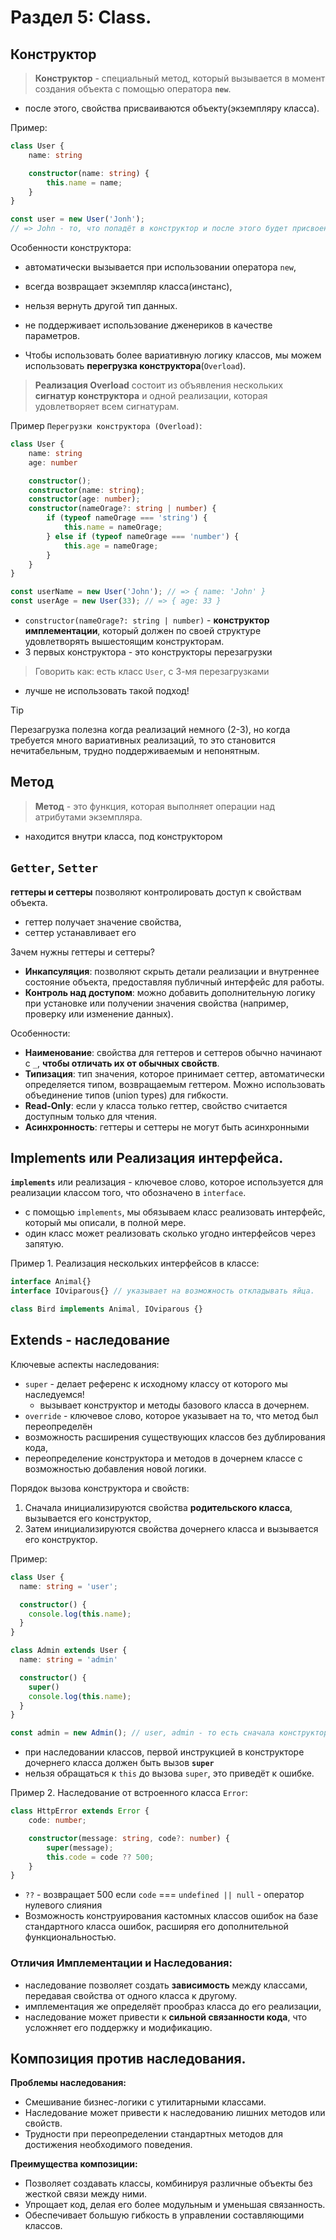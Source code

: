# Раздел 5: Class.

## Конструктор

> **Конструктор** - специальный метод, который вызывается в момент создания объекта с помощью оператора **`new`**.

- после этого, свойства присваиваются объекту(экземпляру класса).

Пример:
```ts
class User {
    name: string

    constructor(name: string) {
        this.name = name;
    }
}

const user = new User('Jonh'); 
// => John - то, что попадёт в конструктор и после этого будет присвоение свойства объекту.
```

Особенности конструктора:
- автоматически вызывается при использовании оператора `new`,
- всегда возвращает экземпляр класса(инстанс),
- нельзя вернуть другой тип данных.
- не поддерживает использование дженериков в качестве параметров.

- Чтобы использовать более вариативную логику классов, мы можем использовать **перегрузка конструктора**(`Overload`).

> **Реализация Overload** состоит из объявления нескольких **сигнатур конструктора** и одной реализации, которая удовлетворяет всем сигнатурам. 

Пример `Перегрузки конструктора (Overload)`:
```ts
class User {
    name: string
    age: number

    constructor();
    constructor(name: string);
    constructor(age: number);
    constructor(nameOrage?: string | number) {
        if (typeof nameOrage === 'string') {
            this.name = nameOrage;
        } else if (typeof nameOrage === 'number') {
            this.age = nameOrage;
        }
    }
}

const userName = new User('John'); // => { name: 'John' }
const userAge = new User(33); // => { age: 33 }
```

- `constructor(nameOrage?: string | number)` - **конструктор имплементации**, который должен по своей структуре удовлетворять вышестоящим конструкторам. 
- 3 первых конструктора - это конструкторы перезагрузки
> Говорить как: есть класс `User`, с 3-мя перезагрузками
- лучше не использовать такой подход!
>[!TIP]
>Перезагрузка полезна когда реализаций немного (2-3), но когда требуется много вариативных реализаций, то это становится нечитабельным, трудно поддерживаемым и непонятным.

## Метод
> **Метод** - это функция, которая выполняет операции над атрибутами экземпляра.

- находится внутри класса, под конструктором


## `Getter`, `Setter`
**геттеры и сеттеры** позволяют контролировать доступ к свойствам объекта.
- геттер получает значение свойства,
- сеттер устанавливает его

Зачем нужны геттеры и сеттеры?
- **Инкапсуляция**: позволяют скрыть детали реализации и внутреннее состояние объекта, предоставляя публичный интерфейс для работы.
- **Контроль над доступом**: можно добавить дополнительную логику при установке или получении значения свойства (например, проверку или изменение данных).

Особенности:
- **Наименование**: свойства для геттеров и сеттеров обычно начинают с `_`, **чтобы отличать их от обычных свойств**.
- **Типизация**: тип значения, которое принимает сеттер, автоматически определяется типом, возвращаемым геттером. Можно использовать объединение типов (union types) для гибкости.
- **Read-Only**: если у класса только геттер, свойство считается доступным только для чтения.
- **Асинхронность**: геттеры и сеттеры не могут быть асинхронными

## Implements или Реализация интерфейса.

**`implements`** или реализация - ключевое слово, которое используется для реализации классом того, что обозначено в `interface`.

- с помощью `implements`, мы обязываем класс реализовать интерфейс, который мы описали, в полной мере.
- один класс может реализовать сколько угодно интерфейсов через запятую.

Пример 1. Реализация нескольких интерфейсов в классе:
```ts
interface Animal{}
interface IOviparous{} // указывает на возможность откладывать яйца.

class Bird implements Animal, IOviparous {}
```

## Extends - наследование 

Ключевые аспекты наследования:

- `super` - делает референс к исходному классу от которого мы наследуемся!
  - вызывает конструктор и методы базового класса в дочернем.
- `override` - ключевое слово, которое указывает на то, что метод был переопределён
- возможность расширения существующих классов без дублирования кода,
- переопределение конструктора и методов в дочернем классе с возможностью добавления новой логики.

Порядок вызова конструктора и свойств:
1. Сначала инициализируются свойства **родительского класса**, вызывается его конструктор, 
2. Затем инициализируются свойства дочернего класса и вызывается его конструктор.

Пример:
```ts
class User {
  name: string = 'user';

  constructor() {
    console.log(this.name);
  }
}

class Admin extends User {
  name: string = 'admin'

  constructor() {
    super()
    console.log(this.name);
  }
}

const admin = new Admin(); // user, admin - то есть сначала конструктор родителя, потом дочерний.
```
- при наследовании классов, первой инструкцией в конструкторе дочернего класса должен быть вызов **`super`**
- нельзя обращаться к `this` до вызова `super`, это приведёт к ошибке.

Пример 2. Наследование от встроенного класса `Error`:
```ts
class HttpError extends Error {
    code: number;

    constructor(message: string, code?: number) {
        super(message);
        this.code = code ?? 500;
    }
}
```
- `??` - возвращает 500 если `code` === `undefined || null` - оператор нулевого слияния
- Возможность конструирования кастомных классов ошибок на базе стандартного класса ошибок, расширяя его дополнительной функциональностью.

### Отличия Имплементации и Наследования:
- наследование позволяет создать **зависимость** между классами, передавая свойства от одного класса к другому.
- имплементация же определяёт прообраз класса до его реализации,
- наследование может привести к **сильной связанности кода**, что усложняет его поддержку и модификацию.


## Композиция против наследования.

**Проблемы наследования:**

- Смешивание бизнес-логики с утилитарными классами.
- Наследование может привести к наследованию лишних методов или свойств.
- Трудности при переопределении стандартных методов для достижения необходимого поведения.

**Преимущества композиции:**

- Позволяет создавать классы, комбинируя различные объекты без жесткой связи между ними.
- Упрощает код, делая его более модульным и уменьшая связанность.
- Обеспечивает большую гибкость в управлении составляющими классов.